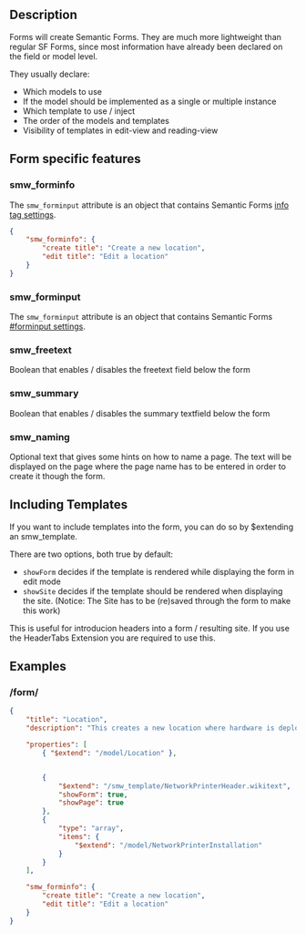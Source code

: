 ## Description
Forms will create Semantic Forms. They are much more lightweight than regular SF Forms, since most information have already been declared on the field or model level.

They usually declare:

* Which models to use
* If the model should be implemented as a single or multiple instance
* Which template to use / inject
* The order of the models and templates
* Visibility of templates in edit-view and reading-view

## Form specific features
### smw_forminfo
The `smw_forminput` attribute is an object that contains Semantic Forms [info tag settings](http://www.mediawiki.org/wiki/Extension:Semantic_Forms/Defining_forms#.27info.27_tag).

```json
{
    "smw_forminfo": {
        "create title": "Create a new location",
        "edit title": "Edit a location"
    }
}
```

### smw_forminput
The `smw_forminput` attribute is an object that contains Semantic Forms [#forminput settings](http://www.mediawiki.org/wiki/Extension:Semantic_Forms/Defining_forms#The_.23forminput_function).


### smw_freetext
Boolean that enables / disables the freetext field below the form

### smw_summary
Boolean that enables / disables the summary textfield below the form

### smw_naming
Optional text that gives some hints on how to name a page. The text will be displayed on the page where the page name has to be entered in order to create it though the form.

## Including Templates
If you want to include templates into the form, you can do so by $extending an smw_template.

There are two options, both true by default:

* `showForm` decides if the template is rendered while displaying the form in edit mode
* `showSite` decides if the template should be rendered when displaying the site. (Notice: The Site has to be (re)saved through the form to make this work)

This is useful for introducion headers into a form / resulting site. If you use the HeaderTabs Extension you are required to use this.


## Examples
### /form/

```json
{
    "title": "Location",
    "description": "This creates a new location where hardware is deployed.",

    "properties": [
        { "$extend": "/model/Location" },


        {
            "$extend": "/smw_template/NetworkPrinterHeader.wikitext",
            "showForm": true,
            "showPage": true
        },
        {
            "type": "array",
            "items": {
                "$extend": "/model/NetworkPrinterInstallation"
            }
        }
    ],

    "smw_forminfo": {
        "create title": "Create a new location",
        "edit title": "Edit a location"
    }
}
```